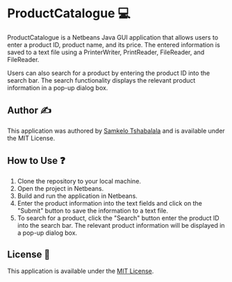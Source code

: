 # ProductCatalogue :computer:

ProductCatalogue is a Netbeans Java GUI application that allows users to enter a product ID, product name, and its price. The entered information is saved to a text file using a PrinterWriter, PrintReader, FileReader, and FileReader. 

Users can also search for a product by entering the product ID into the search bar. The search functionality displays the relevant product information in a pop-up dialog box.

## Author :writing_hand:

This application was authored by [Samkelo Tshabalala](https://github.com/SamTheCopy-ninja) and is available under the MIT License.

## How to Use :question:

1. Clone the repository to your local machine.
2. Open the project in Netbeans.
3. Build and run the application in Netbeans.
4. Enter the product information into the text fields and click on the "Submit" button to save the information to a text file.
5. To search for a product, click the "Search" button enter the product ID into the search bar. The relevant product information will be displayed in a pop-up dialog box.

## License :scroll:

This application is available under the [MIT License](https://github.com/github/choosealicense.com/blob/gh-pages/LICENSE.md).

 
